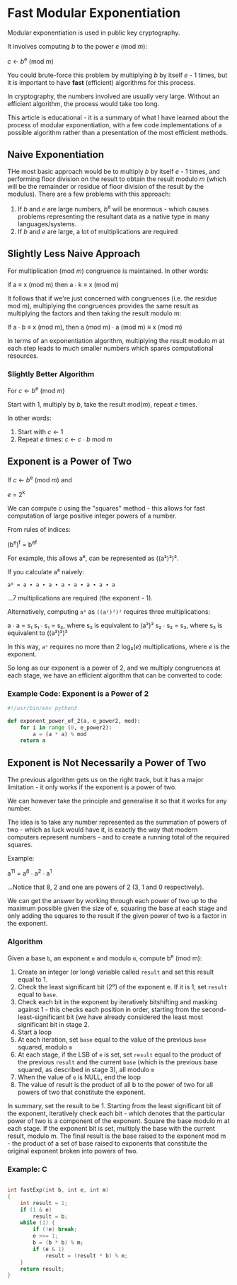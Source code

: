 Fast Modular Exponentiation
===========================
Modular exponentiation is used in public key cryptography.

It involves computing _b_ to the power _e_ (mod _m_):

_c_ ← _b_<sup>e</sup> (mod _m_) 

You could brute-force this problem by multiplying _b_ by itself _e_ - 1 times, but it is important to have __fast__ (efficient) algorithms for this process.

In cryptography, the numbers involved are usually very large. Without an efficient algorithm, the process would take too long.

This article is educational - it is a summary of what I have learned about the process of modular exponentiation, with a few code implementations of a possible algorithm rather than a presentation of the most efficient methods.

Naive Exponentiation
--------------------
THe most basic approach would be to multiply _b_ by itself _e_ - 1 times, and performing floor division on the result to obtain the result modulo _m_ (which will be the remainder or residue of floor division of the result by the modulus). There are a few problems with this approach:

1. If _b_ and _e_ are large numbers, _b_<sup>e</sup> will be enormous - which causes problems representing the resultant data as a native type in many languages/systems.
2. If _b_ and _e_ are large, a lot of multiplications are required

Slightly Less Naive Approach
----------------------------
For multiplication (mod _m_) congruence is maintained. In other words:

if a ≡ x (mod m) then a ∙ k ≡ x (mod m) 

It follows that if we're just concerned with congruences (i.e. the residue mod m), multiplying the congruences provides the same result as multiplying the factors and then taking the result modulo m:

If a ∙ b ≡ x (mod m), then a (mod m) ∙ a (mod m) ≡ x (mod m)

In terms of an exponentiation algorithm, multiplying the result modulo _m_ at each step leads to much smaller numbers which spares computational resources.

### Slightly Better Algorithm
For _c_ ← _b_<sup>e</sup> (mod _m_)

Start with 1, multiply by _b_, take the result mod(_m_), repeat _e_ times.

In other words:
1. Start with _c_ ← 1
2. Repeat _e_ times: _c_ ← _c_ ∙ _b_ mod _m_


Exponent is a Power of Two
--------------------------
If _c_ ← _b_<sup>e</sup> (mod _m_) and 

_e_ = 2<sup>k</sup>

We can compute _c_ using the "squares" method - this allows for fast computation of large positive integer powers of a number.

From rules of indices:

(b<sup>e</sup>)<sup>f</sup> = b<sup>ef</sup>

For example, this allows a⁸, can be represented as ((a²)²)².

If you calculate a⁸ naively:

`a⁸ = a ∙ a ∙ a ∙ a ∙ a ∙ a ∙ a ∙ a`

...7 multiplications are required (the exponent - 1).

Alternatively, computing `a⁸` as `((a²)²)²` requires three multiplications:

a ∙ a = s₁
s₁ ∙ s₁ = s₂, where s₂ is equivalent to (a²)²
s₂ ∙ s₂ = s₃, where s₃ is equivalent to ((a²)²)²

In this way, `aⁿ` requires no more than 2 log₂(_e_) multiplications, where _e_ is the exponent.

So long as our exponent is a power of 2, and we multiply congruences at each stage, we have an efficient algorithm that can be converted to code:

### Example Code: Exponent is a Power of 2
```python
#!/usr/bin/env python3

def exponent_power_of_2(a, e_power2, mod):
    for i in range (0, e_power2):
        a = (a * a) % mod
    return a
```

Exponent is Not Necessarily a Power of Two
------------------------------------------
The previous algorithm gets us on the right track, but it has a major limitation - it only works if the exponent is a power of two.

We can however take the principle and generalise it so that it works for any number.

The idea is to take any number represented as the summation of powers of two - which as luck would have it, is exactly the way that modern computers represent numbers - and to create a running total of the required squares.

Example:

a<sup>11</sup> = a<sup>8</sup> ∙ a<sup>2</sup> ∙ a<sup>1<sup>

...Notice that 8, 2 and one are powers of 2 (3, 1 and 0 respectively).

We can get the answer by working through each power of two up to the maximum possible given the size of e, squaring the base at each stage and only adding the squares to the result if the given power of two is a factor in the exponent. 

### Algorithm
Given a base `b`, an exponent `e` and modulo `m`, compute b<sup>e</sup> (mod m):

1. Create an integer (or long) variable called `result` and set this result equal to 1.
2. Check the least significant bit (2⁰) of the exponent e. If it is 1, set `result` equal to `base`.
2. Check each bit in the exponent by iteratively bitshifting and masking against 1 - this checks each position in order, starting from the second-least-significant bit (we have already considered the least most significant bit in stage 2.
3. Start a loop
4. At each iteration, set `base` equal to the value of the previous `base` squared, modulo `m`
5. At each stage, if the LSB of `e` is set, set `result` equal to the product of the previous `result` and the current `base` (which is the previous base squared, as described in stage 3), all modulo `m`
6. When the value of `e` is NULL, end the loop
7. The value of result is the product of all b to the power of two for all powers of two that constitute the exponent. 

In summary, set the result to be 1. Starting from the least significant bit of the exponent, iteratively check each bit - which denotes that the particular power of two is a component of the exponent. Square the base modulo m at each stage. If the exponent bit is set, multiply the base with the current result, modulo m. The final result is the base raised to the exponent mod m - the product of a set of base raised to exponents that constitute the original exponent broken into powers of two.  

### Example: C
```c

int fastExp(int b, int e, int m)
{
	int result = 1;
	if (1 & e)
		result = b;
	while (1) {
		if (!e) break;
		e >>= 1;
		b = (b * b) % m;
		if (e & 1)
			result = (result * b) % m;
	}
	return result;
}
```
